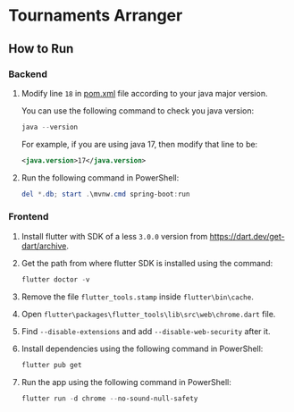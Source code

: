 # Tournaments Arranger

## How to Run

### Backend

1. Modify line `18` in [pom.xml](pom.xml) file according to your java major version.

    You can use the following command to check you java version:

    ```powershell
    java --version
    ```

    For example, if you are using java 17, then modify that line to be:

    ```xml
    <java.version>17</java.version>
    ```

2. Run the following command in PowerShell:

    ```powershell
    del *.db; start .\mvnw.cmd spring-boot:run
    ```

### Frontend

1. Install flutter with SDK of a less `3.0.0` version from <https://dart.dev/get-dart/archive>.

2. Get the path from where flutter SDK is installed using the command:

    ```powershell
    flutter doctor -v
    ```

3. Remove the file `flutter_tools.stamp` inside `flutter\bin\cache`.

4. Open `flutter\packages\flutter_tools\lib\src\web\chrome.dart` file.

5. Find `--disable-extensions` and add `--disable-web-security` after it.

6. Install dependencies using the following command in PowerShell:

    ```powershell
    flutter pub get
    ```

7. Run the app using the following command in PowerShell:

    ```powershell
    flutter run -d chrome --no-sound-null-safety
    ```
